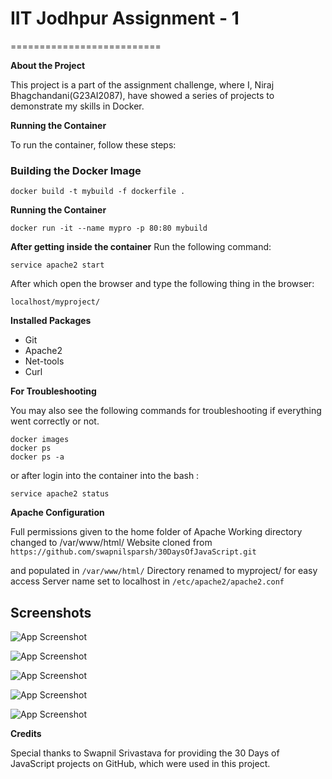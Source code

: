 # IIT Jodhpur Assignment - 1
==========================

**About the Project**

This project is a part of the assignment challenge, where I, Niraj Bhagchandani(G23AI2087), have showed a series of projects to demonstrate my skills in Docker.

**Running the Container**

To run the container, follow these steps:

### Building the Docker Image
```
docker build -t mybuild -f dockerfile .
```
**Running the Container**
```
docker run -it --name mypro -p 80:80 mybuild
```
**After getting inside the container**
Run the following command:
```
service apache2 start
```
After which open the browser and type the following thing in the browser:
``` 
localhost/myproject/
```

**Installed Packages**
* Git
* Apache2
* Net-tools
* Curl

**For Troubleshooting**

You may also see the following commands for troubleshooting if everything went correctly or not. 

```
docker images
docker ps
docker ps -a
```
or after login into the container into the bash :

```
service apache2 status
```
**Apache Configuration**

Full permissions given to the home folder of Apache
Working directory changed to /var/www/html/
Website cloned from 
```https://github.com/swapnilsparsh/30DaysOfJavaScript.git ```

and populated in 
```/var/www/html/```
Directory renamed to myproject/ for easy access
Server name set to localhost in ```/etc/apache2/apache2.conf```

## Screenshots

![App Screenshot](https://raw.githubusercontent.com/bhagchandaniniraj/iitj/main/screenshots/Screenshot-1.png)

![App Screenshot](https://raw.githubusercontent.com/bhagchandaniniraj/iitj/main/screenshots/Screenshot-2.png)

![App Screenshot](https://raw.githubusercontent.com/bhagchandaniniraj/iitj/main/screenshots/Screenshot-3.png)

![App Screenshot](https://raw.githubusercontent.com/bhagchandaniniraj/iitj/main/screenshots/Screenshot-4.png)

![App Screenshot](https://raw.githubusercontent.com/bhagchandaniniraj/iitj/main/screenshots/Screenshot-5.png)

**Credits** 

Special thanks to Swapnil Srivastava for providing the 30 Days of JavaScript projects on GitHub, which were used in this project.
